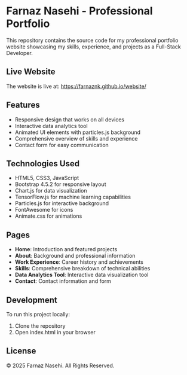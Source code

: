 # Farnaz Nasehi - Professional Portfolio

This repository contains the source code for my professional portfolio website showcasing my skills, experience, and projects as a Full-Stack Developer.

## Live Website
The website is live at: https://farnaznk.github.io/website/

## Features
- Responsive design that works on all devices
- Interactive data analytics tool
- Animated UI elements with particles.js background
- Comprehensive overview of skills and experience
- Contact form for easy communication

## Technologies Used
- HTML5, CSS3, JavaScript
- Bootstrap 4.5.2 for responsive layout
- Chart.js for data visualization
- TensorFlow.js for machine learning capabilities
- Particles.js for interactive background
- FontAwesome for icons
- Animate.css for animations

## Pages
- **Home**: Introduction and featured projects
- **About**: Background and professional information
- **Work Experience**: Career history and achievements
- **Skills**: Comprehensive breakdown of technical abilities
- **Data Analytics Tool**: Interactive data visualization tool
- **Contact**: Contact information and form

## Development
To run this project locally:
1. Clone the repository
2. Open index.html in your browser

## License
© 2025 Farnaz Nasehi. All Rights Reserved.
